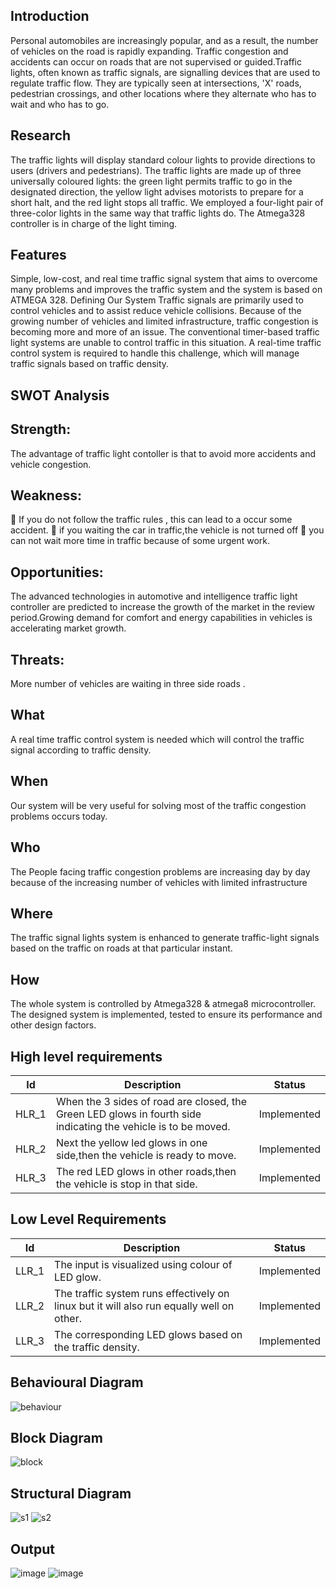
Introduction
-----

  Personal automobiles are increasingly popular, and as a result, the number of vehicles on the road is rapidly expanding. Traffic congestion and accidents can occur on roads that are not supervised or guided.Traffic lights, often known as traffic signals, are signalling devices that are used to regulate traffic flow. They are typically seen at intersections, 'X' roads, pedestrian crossings, and other locations where they alternate who has to wait and who has to go.

Research
-----

  The traffic lights will display standard colour lights to provide directions to users (drivers and pedestrians). The traffic lights are made up of three universally coloured lights: the green light permits traffic to go in the designated direction, the yellow light advises motorists to prepare for a short halt, and the red light stops all traffic. We employed a four-light pair of three-color lights in the same way that traffic lights do. The Atmega328 controller is in charge of the light timing.

Features
-----

  Simple, low-cost, and real time traffic signal system that aims to overcome many problems and improves the traffic system and the system is based on ATMEGA 328.
Defining Our System
Traffic signals are primarily used to control vehicles and to assist reduce vehicle collisions. Because of the growing number of vehicles and limited infrastructure, traffic congestion is becoming more and more of an issue. The conventional timer-based traffic light systems are unable to control traffic in this situation. A real-time traffic control system is required to handle this challenge, which will manage traffic signals based on traffic density.

SWOT Analysis
----

Strength:
----

The advantage of traffic light contoller is that to avoid more accidents and vehicle congestion.

Weakness:
----

	If you do not follow the traffic rules , this can lead to a occur some accident.
	if you waiting the car in traffic,the vehicle is not turned off
	you can not wait more time in traffic because of some urgent work.

Opportunities:
----

The advanced technologies in automotive and intelligence traffic light controller are predicted to increase the growth of the market in the review period.Growing demand for comfort and energy capabilities in vehicles is accelerating market growth.

Threats:
-----

More number of vehicles are waiting in three side roads .

What
----

A real time traffic control system is needed which will control the traffic signal according to traffic density.

When
----

Our system will be very useful for solving most of the traffic congestion problems occurs today.

Who
----

The People facing traffic congestion problems are increasing day by day because of the increasing number of vehicles with limited infrastructure

Where
----

The traffic signal lights system is enhanced to generate traffic-light signals based on the traffic on roads at that particular instant.

How
----

The whole system is controlled by Atmega328 & atmega8 microcontroller. The designed system is implemented, tested to ensure its performance and other design factors.

High level requirements
----

|Id	| Description |	Status |
| --- | --- | ---|
| HLR_1 |	When the 3 sides of road are closed, the Green LED glows in fourth side indicating the vehicle is to be moved.	| Implemented |
| HLR_2	|Next the yellow led glows in one side,then the vehicle is ready to move.	| Implemented |
| HLR_3	|The red LED glows in other roads,then the vehicle is stop in that side.	| Implemented |

Low Level Requirements
-----

|Id	| Description |	Status |
| --- | --- | ---|
| LLR_1 |The input is visualized using colour of LED glow.	| Implemented |
| LLR_2	|The traffic system runs effectively on linux but it will also run equally well on other.	| Implemented |
| LLR_3	|The corresponding LED glows based on the traffic density.	| Implemented |


Behavioural Diagram
----

![behaviour](https://user-images.githubusercontent.com/102645146/164723327-42192018-70f3-40e5-a524-48078c9af75e.png)

Block Diagram
----

![block](https://user-images.githubusercontent.com/102645146/164723386-596873b0-0626-453a-a7ec-97c56369dda3.png)

Structural Diagram
----

![s1](https://user-images.githubusercontent.com/102645146/164723571-70685cfb-76fc-4db1-8d83-2eac2aceec58.png)
![s2](https://user-images.githubusercontent.com/102645146/164723613-c8765727-8fe8-43b4-a4b2-0f22752b44a5.png)


Output
----
![image](https://user-images.githubusercontent.com/102645146/164724244-897433cf-241a-43b0-93ff-bf919487e3b3.png)
![image](https://user-images.githubusercontent.com/102645146/164724277-8c5ac39d-0c86-4941-b659-b75a7198d279.png)

